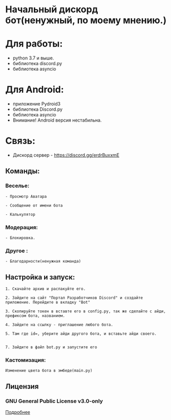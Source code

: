 # Начальный дискорд бот(ненужный, по моему мнению.)
# Для работы:
 - python 3.7 и выше. 
 - библиотека discord.py
 - библиотека asyncio
# Для Android:
 - приложение Pydroid3
 - библиотека Discord.py
 - библиотека asyncio
 - Внимание! Android версия нестабильна. 
# Связь:
 - Дискорд сервер - https://discord.gg/erdrBuxxmE
## Команды:

### Веселье:

	- Просмотр Аватара

	- Сообщение от имени бота

	- Калькулятор

### Модерация:

	- Блокировка. 

### Другое :

	- Благодарности(ненужная команда) 

##  Настройка и запуск:

	1. Скачайте архив и распакуйте его. 

	2. Зайдите на сайт "Портал Разработчиков Discord" и создайте приложение. Перейдите в вкладку "Bot" 

	3. Скопируйте токен в вставте его в config.py, так же сделайте с айди, префиксом бота, названием. 

	4. Зайдите на ссылку - приглашение любого бота. 

	5. Там где id=, уберите айди другого бота, и вставьте айди своего. 


	7. Зайдите в файл bot.py и запустите его


### Кастомизация:

	Изменение цвета бота в эмбеде(main.py)

## Лицензия

### GNU General Public License v3.0-only

[Подробнее](http://www.gnu.org/licenses/#GPL)

